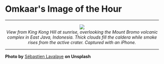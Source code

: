 # Omkaar's Image of the Hour

---

<div align="center">

<a href="https://unsplash.com/photos/volcanoes-erupt-amidst-clouds-at-sunset-RuA4YqFQOc4">
  <img src="https://images.unsplash.com/photo-1749731630653-d9b3f00573ed?crop=entropy&cs=tinysrgb&fit=max&fm=jpg&ixid=M3w3NjA2Nzh8MHwxfHJhbmRvbXx8fHx8fHx8fDE3NTEyMjAwMDB8&ixlib=rb-4.1.0&q=80&w=1080" style="max-width:100%; height:auto;">
</a>

<br>
<i>View from King Kong Hill at sunrise, overlooking the Mount Bromo volcanic complex in East Java, Indonesia. Thick clouds fill the caldera while smoke rises from the active crater. Captured with an iPhone.</i>

</div>

---

**Photo by** [Sébastien Lavalaye](https://unsplash.com/@pelloche) **on Unsplash**
